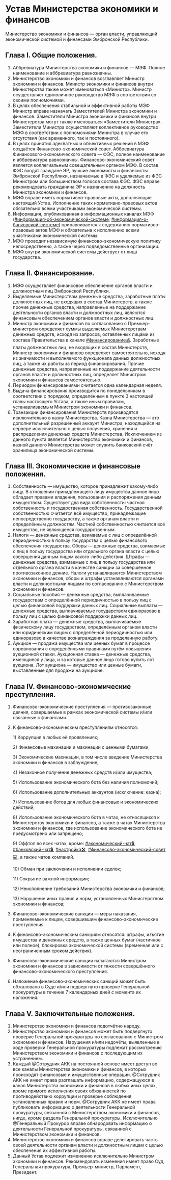 # Устав Министерства экономики и финансов

Министерство экономики и финансов — орган власти, управляющий экономической системой и финансами Эмбронской Республики.

## Глава I. Общие положения.

1. Аббревиатура Министерства экономики и финансов — МЭФ. Полное наименование и аббревиатура равнозначны.
2. Министерство экономики и финансов возглавляет Министр экономики и финансов. Министр экономики и финансов внутри Министерства также может именоваться «Министр». Министр осуществляет единоличное руководство МЭФ в соответствии со своими полномочиями.
3. В целях обеспечения стабильной и эффективной работы МЭФ Министр вправе назначать Заместителей Министра экономики и финансов. Заместители Министра экономики и финансов внутри Министерства могут также именоваться «Заместители Министра». Заместители Министра осуществляют коллективное руководство МЭФ в соответствии с полномочиями Министра в случае его отсутствия \(как временного, так и постоянного\).
4. В целях принятия адекватных и объективных решений в МЭФ создаётся Финансово-экономический совет. Аббревиатура Финансового-экономического совета — ФЭС, полное наименование и аббревиатура равнозначны. Финансово-экономический совет является коллегиальным совещательным органом МЭФ. В состав ФЭС входят граждане ЭР, лучшие экономисты и финансисты Эмбронской Республики, назначаемые в ФЭС и удаляемые из ФЭС Министром или большинством голосов состава ФЭС. ФЭС вправе рекомендовать гражданина ЭР к назначению на должность Министра экономики и финансов.
5. МЭФ вправе иметь нормативно-правовые акты, дополняющие настоящий Устав. Исполнение таких нормативно-правовых актов обязательно всеми участниками экономической системы.
6. Информация, опубликованная в информационных каналах МЭФ \([\#информация-об-экономической-системе](https://discord.com/channels/663514742287106068/690875135825149992); [\#информация-о-банковской-системе](https://discord.com/channels/663514742287106068/672373347379576842)\) приравнивается к содержанию нормативно-правовых актов МЭФ и обязательна к исполнению всеми участниками экономической системы.
7. МЭФ проводит независимую финансово-экономическую политику непосредственно, а также через подведомственные организации.
8. МЭФ внутри экономической системы действует от лица государства.

## Глава II. Финансирование.

1. МЭФ осуществляет финансовое обеспечение органов власти и должностным лиц Эмбронской Республики.
2. Выделяемые Министерствам денежные средства, заработные платы должностных лиц, не входящих в состав Министерств, а также прочие денежные средства, направленные на поддержание деятельности органов власти и должностных лиц, являются финансовым обеспечением органов власти и должностных лиц.
3. Министр экономики и финансов по согласованию с Премьер-министром определяет суммы выделяемых Министерствам денежных средств, исходя из запросов, оставленных лицами из состава Правительства в канале [\#финансирование💰](https://discord.com/channels/663514742287106068/663515949705592842). Заработные платы должностных лиц, не входящих в состав Министерств, Министр экономики и финансов определяет самостоятельно, исходя из значимости и выполняемого функционала данных должностных лиц, а также их работы за период финансирования. Прочие денежные средства, направленные на поддержание деятельности органов власти и должностных лиц, определяет Министром экономики и финансов самостоятельно.
4. Периодом финансированиями считается одна календарная неделя.
5. Выдача финансирования производится по понедельникам в соответствии с порядком, определённым в пункте 3 настоящей главы настоящего Устава, а также иным правилам, устанавливаемым Министром экономики и финансов.
6. Транзакции финансирования Министерств производятся исключительно в казну Министерства. Казна Министерства — это дополнительный разрешённый аккаунт Министра, находящийся на сервере исключительно с целью получения, хранения и распределения денежных средств Министерства. Исключением из данного пункта является Министерство экономики и финансов, казной данного Министерства может служить банковский счёт хранилища экономической системы.

## Глава III. Экономические и финансовые положения.

1. Собственность — имущество, которое принадлежит какому-либо лицу. В отношении принадлежащего лицу имущества данное лицо обладает правами владения, пользования и распоряжения данным имуществом. Существует два вида собственности: частная собственность и государственная собственность. Государственной собственностью считается всё имущество, принадлежащие непосредственно государству, а также органам власти и определённым должностям. Частной собственностью считается всё имущество, не являющееся государственным.
2. Налоги — денежные средства, взимаемые с лиц с определённой периодичностью в пользу государства с целью финансового обеспечения государства. Сборы  — денежные средства, взимаемые с лиц в пользу государства или отдельного органа власти с целью совершения данным лицом какого-либо действия. Штрафы — денежные средства, взимаемые с лиц в пользу государства или отдельного органа власти в качестве санкции за совершённое противозаконное деяние. Налоги устанавливаются Министерством экономики и финансов, сборы и штрафы устанавливаются органами власти и должностными лицами по согласованию с Министерством экономики и финансов.
3. Социальные пособия — денежные средства, выплачиваемые государствам с определённой периодичностью в пользу лиц с целью финансовой поддержки данных лиц. Социальные выплаты — денежные средства, выплачиваемые государством единоразово в пользу лиц с целью финансовой поддержки данных лиц.
4. Заработная плата — денежные средства, выплачиваемые физическому лицу государством, определённым органом власти или юридическим лицом с определённой периодичностью или единоразово в качестве вознаграждения за проделанную работу.
5. Аукцион — продажа имущества или ценных бумаг в процессе соревнования с определёнными правилами путём повышения аукционной ставки. Аукционная ставка — денежные средства, имеющиеся у лица, и за которые данное лицо готово купить лот аукциона. Лот аукциона — имущество или ценные бумаги, выставленные для продажи на аукционе.

## Глава IV. Финансово-экономические преступления.

1. Финансово-экономические преступления — противозаконные деяния, совершаемые в рамках экономической системы и/или связанные с финансами.
2. К финансово-экономическим преступлениям относятся:

   1\) Коррупция в любых её проявлениях;

   2\) Финансовые махинации и махинации с ценными бумагами;

   3\) Экономические махинации, в том числе введение Министерства экономики и финансов в заблуждение;

   4\) Незаконное получение денежных средств и/или имущества;

   5\) Использование экономического бота без наличия полномочий;

   6\) Использование дополнительных аккаунтов \(исключение: казна\);

   7\) Использование ботов для любых финансовых и экономических действий;

   8\) Использование экономического бота в чатах, не относящихся к Министерству экономики и финансов, а также в чатах Министерства экономики и финансов, где использование экономического бота не предусмотрено или запрещено;

   9\) Оффтоп во всех чатах, кроме: [\#экономический-чат💲](https://discord.com/channels/663514742287106068/701654517908897802), [\#банковский-чат💲](https://discord.com/channels/663514742287106068/709434926377861150), [\#настройка🛠](https://discord.com/channels/663514742287106068/663515948271140864), [\#финансово-экономический-совет💻](https://discord.com/channels/663514742287106068/713477031156777050), а также чатов компаний.

   10\) Обман при заключении и исполнении сделок;

   11\) Сокрытие важной информации;

   12\) Неисполнение требований Министерства экономики и финансов;

   13\) Нарушение иных правил и норм, установленных Министерством экономики и финансов;

3. Финансово-экономические санкции — меры наказания, применяемые к лицам, совершившим финансово-экономические преступления.
4. К финансово-экономическим санкциям относятся: штрафы, изъятие имущества и денежных средств, а также ценных бумаг \(частичное или полное\), блокировка экономической системы \(временная или с неограниченным сроком действия\).
5. Финансово-экономические санкции налагаются Министром экономики и финансов в зависимости от тяжести совершённого финансово-экономического преступления.
6. Наложение финансово-экономических санкций может быть обжаловано в Суде и/или подвергнуто проверке Генеральной прокуратуры в течение 7 календарных дней с момента их наложения.

## Глава V. Заключительные положения.

1. Министерство экономики и финансов подотчётно народу.
2. Министерство экономики и финансов может быть подвергнуто проверке Генеральной прокуратуры по согласованию с Министром экономики и финансов. Нарушения и/или недочёты, выявленные в ходе проверки Генеральной прокуратуры подлежат рассмотрению Министерством экономики и финансов с последующим их устранением.
3. Каждый @Сотрудник АКК на постоянной основе имеет доступ во все каналы Министерства экономики и финансов, в которых происходят финансовые и имущественные операции. @Сотрудник АКК не имеет права разглашать информацию, содержащуюся в канал Министерства экономики и финансов в любых иных целях, кроме прямого исполнения своих обязанностей по противодействию коррупции и проверке соблюдения установленных правил и норм. @Сотрудник АКК не имеет права публиковать информацию о деятельности Генеральной прокуратуры, связанной с Министерством экономики и финансов, нигде, кроме раздела Генеральной прокуратуры. Исключительно @Генеральный Прокурор вправе обнародовать информацию о деятельности Генеральной прокуратуры, связанной с Министерством экономики и финансов.
4. Министерство экономики и финансов вправе делегировать часть своей деятельности органам власти и должностным лицам с целью обеспечения их эффективной работы.
5. Данный Устав подлежит изменению исключительно Министром экономики и финансов. Рекомендовать изменения имеет право Суд, Генеральная прокуратура, Премьер-министр, Парламент, Президент.

